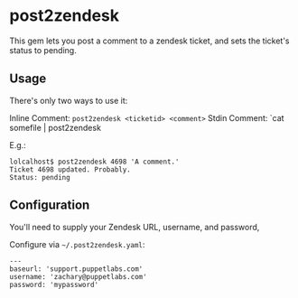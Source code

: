 # post2zendesk

This gem lets you post a comment to a zendesk ticket, and sets the ticket's status to pending.

## Usage

There's only two ways to use it:

Inline Comment: `post2zendesk <ticketid> <comment>`
Stdin Comment: `cat somefile | post2zendesk <ticketid>

E.g.:

```
lolcalhost$ post2zendesk 4698 'A comment.'
Ticket 4698 updated. Probably.
Status: pending
```

## Configuration

You'll need to supply your Zendesk URL, username, and password,

Configure via `~/.post2zendesk.yaml`:

```
---
baseurl: 'support.puppetlabs.com'
username: 'zachary@puppetlabs.com'
password: 'mypassword'
```

